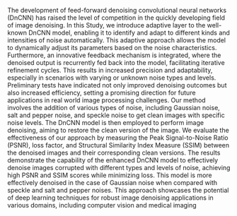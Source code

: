 The development of feed-forward denoising convolutional neural networks (DnCNN) has raised the level of competition in the quickly developing field of image denoising. 
In this Study, we introduce adaptive layer to the well-known DnCNN model, enabling it to identify and adapt to different kinds and intensities of noise automatically. This 
adaptive approach allows the model to dynamically adjust its parameters based on the noise characteristics. Furthermore, an innovative feedback mechanism is integrated, 
where the denoised output is recurrently fed back into the model, facilitating iterative refinement cycles. This results in increased precision and adaptability, especially in 
scenarios with varying or unknown noise types and levels. Preliminary tests have indicated not only improved denoising outcomes but also increased efficiency, setting 
a promising direction for future applications in real world image processing challenges. Our method involves the addition of various types of noise, including Gaussian noise, 
salt and pepper noise, and speckle noise to get clean images with specific noise levels. The DnCNN model is then employed to perform image denoising, aiming to restore the 
clean version of the image. We evaluate the effectiveness of our approach by measuring the Peak Signal-to-Noise Ratio (PSNR), loss factor, and Structural Similarity Index 
Measure (SSIM) between the denoised images and their corresponding clean versions. The results demonstrate the capability of the enhanced DnCNN model to effectively 
denoise images corrupted with different types and levels of noise, achieving high PSNR and SSIM scores while minimizing loss. This model is more effectively denoised in the 
case of Gaussian noise when compared with speckle and salt and pepper noises. This approach showcases the potential of deep learning techniques for robust image 
denoising applications in various domains, including computer vision and medical imaging
